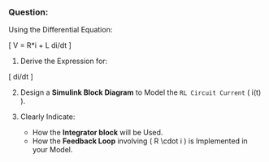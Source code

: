 ### Question:

Using the Differential Equation:

\[
V = R*i + L di/dt
\]

1. Derive the Expression for:

\[
di/dt
\]

2. Design a **Simulink Block Diagram** to Model the `RL Circuit Current` \( i(t) \).

3. Clearly Indicate:
   - How the **Integrator block** will be Used.
   - How the **Feedback Loop** involving \( R \cdot i \) is Implemented in your Model.
